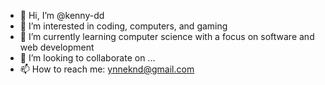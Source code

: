 - 👋 Hi, I’m @kenny-dd
- 👀 I’m interested in coding, computers, and gaming
- 🌱 I’m currently learning computer science with a focus on software and web development
- 💞️ I’m looking to collaborate on ...
- 📫 How to reach me: ynneknd@gmail.com 

